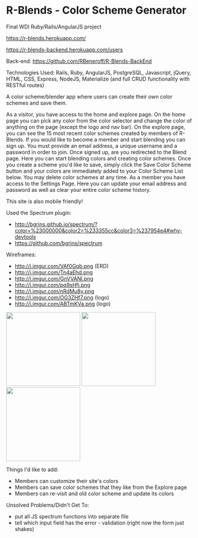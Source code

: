 # R-Blends - Color Scheme Generator
Final WDI Ruby/Rails/AngularJS project

https://r-blends.herokuapp.com/

https://r-blends-backend.herokuapp.com/users

Back-end: https://github.com/RBeneroff/R-Blends-BackEnd


Technologies Used: Rails, Ruby, AngularJS, PostgreSQL, Javascript, jQuery, HTML, CSS, Express, NodeJS, Materialize (and full CRUD functionality with RESTful routes)

A color scheme/blender app where users can create their own color schemes and save them.

As a visitor, you have access to the home and explore page. On the home page you can pick any color from the color selector and change the color of anything on the page (except the logo and nav bar). On the explore page, you can see the 15 most recent color schemes created by members of R-Blends. If you would like to become a member and start blending you can sign up. You must provide an email address, a unique username and a password in order to join. Once signed up, are you redirected to the Blend page. Here you can start blending colors and creating color schemes. Once you create a scheme you'd like to save, simply click the Save Color Scheme button and your colors are immediately added to your Color Scheme List below. You may delete color schemes at any time. As a member you have access to the Settings Page. Here you can update your email address and password as well as clear your entire color scheme history.

This site is also mobile friendly!

Used the Spectrum plugin:
- http://bgrins.github.io/spectrum/?color=%23000000&color2=%233355cc&color3=%237954e4#why-devtools
- https://github.com/bgrins/spectrum

Wireframes:
- http://i.imgur.com/VAf0Gqb.png (ERD)
- http://i.imgur.com/Tn4aEhd.png
- http://i.imgur.com/GnVVANl.png
- http://i.imgur.com/pq9sHfj.png
- http://i.imgur.com/nRdMu8y.png
- http://i.imgur.com/OG3ZHf7.png (logo)
- http://i.imgur.com/ABTmKVa.png (logo)

<img src="http://i.imgur.com/Tf23DQl.png" width="200">
<img src="http://i.imgur.com/dYRwZ2l.png" width="200">
<img src="http://i.imgur.com/Ipd5otl.png" width="200">

Things I'd like to add:
- Members can customize their site's colors
- Members can save color schemes that they like from the Explore page
- Members can re-visit and old color scheme and update its colors

Unsolved Problems/Didn't Get To:
- put all JS spectrum functions into separate file
- tell which input field has the error - validation (right now the form just shakes)
